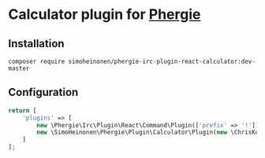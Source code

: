 # Calculator plugin for [Phergie](http://github.com/phergie/phergie-irc-bot-react/)

## Installation

```
composer require simoheinonen/phergie-irc-plugin-react-calculator:dev-master
```

## Configuration

```php
return [
    'plugins' => [
        new \Phergie\Irc\Plugin\React\Command\Plugin(['prefix' => '!']), // dependency
        new \SimoHeinonen\Phergie\Plugin\Calculator\Plugin(new \ChrisKonnertz\StringCalc\StringCalc()),
    ]
];
```

